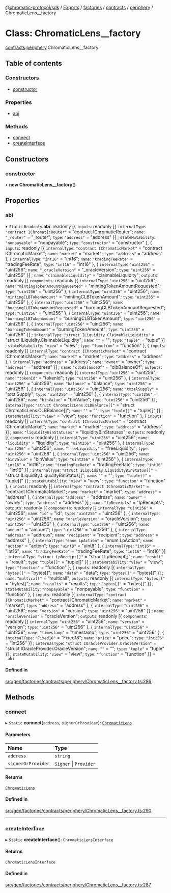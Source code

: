 [@chromatic-protocol/sdk](../README.md) / [Exports](../modules.md) / [factories](../modules/factories.md) / [contracts](../modules/factories.contracts.md) / [periphery](../modules/factories.contracts.periphery.md) / ChromaticLens\_\_factory

# Class: ChromaticLens\_\_factory

[contracts](../modules/factories.contracts.md).[periphery](../modules/factories.contracts.periphery.md).ChromaticLens__factory

## Table of contents

### Constructors

- [constructor](factories.contracts.periphery.ChromaticLens__factory.md#constructor)

### Properties

- [abi](factories.contracts.periphery.ChromaticLens__factory.md#abi)

### Methods

- [connect](factories.contracts.periphery.ChromaticLens__factory.md#connect)
- [createInterface](factories.contracts.periphery.ChromaticLens__factory.md#createinterface)

## Constructors

### constructor

• **new ChromaticLens__factory**()

## Properties

### abi

▪ `Static` `Readonly` **abi**: readonly [{ `inputs`: readonly [{ `internalType`: ``"contract IChromaticRouter"`` = "contract IChromaticRouter"; `name`: ``"_router"`` = "\_router"; `type`: ``"address"`` = "address" }] ; `stateMutability`: ``"nonpayable"`` = "nonpayable"; `type`: ``"constructor"`` = "constructor" }, { `inputs`: readonly [{ `internalType`: ``"contract IChromaticMarket"`` = "contract IChromaticMarket"; `name`: ``"market"`` = "market"; `type`: ``"address"`` = "address" }, { `internalType`: ``"int16"`` = "int16"; `name`: ``"tradingFeeRate"`` = "tradingFeeRate"; `type`: ``"int16"`` = "int16" }, { `internalType`: ``"uint256"`` = "uint256"; `name`: ``"_oracleVersion"`` = "\_oracleVersion"; `type`: ``"uint256"`` = "uint256" }] ; `name`: ``"claimableLiquidity"`` = "claimableLiquidity"; `outputs`: readonly [{ `components`: readonly [{ `internalType`: ``"uint256"`` = "uint256"; `name`: ``"mintingTokenAmountRequested"`` = "mintingTokenAmountRequested"; `type`: ``"uint256"`` = "uint256" }, { `internalType`: ``"uint256"`` = "uint256"; `name`: ``"mintingCLBTokenAmount"`` = "mintingCLBTokenAmount"; `type`: ``"uint256"`` = "uint256" }, { `internalType`: ``"uint256"`` = "uint256"; `name`: ``"burningCLBTokenAmountRequested"`` = "burningCLBTokenAmountRequested"; `type`: ``"uint256"`` = "uint256" }, { `internalType`: ``"uint256"`` = "uint256"; `name`: ``"burningCLBTokenAmount"`` = "burningCLBTokenAmount"; `type`: ``"uint256"`` = "uint256" }, { `internalType`: ``"uint256"`` = "uint256"; `name`: ``"burningTokenAmount"`` = "burningTokenAmount"; `type`: ``"uint256"`` = "uint256" }] ; `internalType`: ``"struct ILiquidity.ClaimableLiquidity"`` = "struct ILiquidity.ClaimableLiquidity"; `name`: ``""`` = ""; `type`: ``"tuple"`` = "tuple" }] ; `stateMutability`: ``"view"`` = "view"; `type`: ``"function"`` = "function" }, { `inputs`: readonly [{ `internalType`: ``"contract IChromaticMarket"`` = "contract IChromaticMarket"; `name`: ``"market"`` = "market"; `type`: ``"address"`` = "address" }, { `internalType`: ``"address"`` = "address"; `name`: ``"owner"`` = "owner"; `type`: ``"address"`` = "address" }] ; `name`: ``"clbBalanceOf"`` = "clbBalanceOf"; `outputs`: readonly [{ `components`: readonly [{ `internalType`: ``"uint256"`` = "uint256"; `name`: ``"tokenId"`` = "tokenId"; `type`: ``"uint256"`` = "uint256" }, { `internalType`: ``"uint256"`` = "uint256"; `name`: ``"balance"`` = "balance"; `type`: ``"uint256"`` = "uint256" }, { `internalType`: ``"uint256"`` = "uint256"; `name`: ``"totalSupply"`` = "totalSupply"; `type`: ``"uint256"`` = "uint256" }, { `internalType`: ``"uint256"`` = "uint256"; `name`: ``"binValue"`` = "binValue"; `type`: ``"uint256"`` = "uint256" }] ; `internalType`: ``"struct ChromaticLens.CLBBalance[]"`` = "struct ChromaticLens.CLBBalance[]"; `name`: ``""`` = ""; `type`: ``"tuple[]"`` = "tuple[]" }] ; `stateMutability`: ``"view"`` = "view"; `type`: ``"function"`` = "function" }, { `inputs`: readonly [{ `internalType`: ``"contract IChromaticMarket"`` = "contract IChromaticMarket"; `name`: ``"market"`` = "market"; `type`: ``"address"`` = "address" }] ; `name`: ``"liquidityBinStatuses"`` = "liquidityBinStatuses"; `outputs`: readonly [{ `components`: readonly [{ `internalType`: ``"uint256"`` = "uint256"; `name`: ``"liquidity"`` = "liquidity"; `type`: ``"uint256"`` = "uint256" }, { `internalType`: ``"uint256"`` = "uint256"; `name`: ``"freeLiquidity"`` = "freeLiquidity"; `type`: ``"uint256"`` = "uint256" }, { `internalType`: ``"uint256"`` = "uint256"; `name`: ``"binValue"`` = "binValue"; `type`: ``"uint256"`` = "uint256" }, { `internalType`: ``"int16"`` = "int16"; `name`: ``"tradingFeeRate"`` = "tradingFeeRate"; `type`: ``"int16"`` = "int16" }] ; `internalType`: ``"struct ILiquidity.LiquidityBinStatus[]"`` = "struct ILiquidity.LiquidityBinStatus[]"; `name`: ``""`` = ""; `type`: ``"tuple[]"`` = "tuple[]" }] ; `stateMutability`: ``"view"`` = "view"; `type`: ``"function"`` = "function" }, { `inputs`: readonly [{ `internalType`: ``"contract IChromaticMarket"`` = "contract IChromaticMarket"; `name`: ``"market"`` = "market"; `type`: ``"address"`` = "address" }, { `internalType`: ``"address"`` = "address"; `name`: ``"owner"`` = "owner"; `type`: ``"address"`` = "address" }] ; `name`: ``"lpReceipts"`` = "lpReceipts"; `outputs`: readonly [{ `components`: readonly [{ `internalType`: ``"uint256"`` = "uint256"; `name`: ``"id"`` = "id"; `type`: ``"uint256"`` = "uint256" }, { `internalType`: ``"uint256"`` = "uint256"; `name`: ``"oracleVersion"`` = "oracleVersion"; `type`: ``"uint256"`` = "uint256" }, { `internalType`: ``"uint256"`` = "uint256"; `name`: ``"amount"`` = "amount"; `type`: ``"uint256"`` = "uint256" }, { `internalType`: ``"address"`` = "address"; `name`: ``"recipient"`` = "recipient"; `type`: ``"address"`` = "address" }, { `internalType`: ``"enum LpAction"`` = "enum LpAction"; `name`: ``"action"`` = "action"; `type`: ``"uint8"`` = "uint8" }, { `internalType`: ``"int16"`` = "int16"; `name`: ``"tradingFeeRate"`` = "tradingFeeRate"; `type`: ``"int16"`` = "int16" }] ; `internalType`: ``"struct LpReceipt[]"`` = "struct LpReceipt[]"; `name`: ``"result"`` = "result"; `type`: ``"tuple[]"`` = "tuple[]" }] ; `stateMutability`: ``"view"`` = "view"; `type`: ``"function"`` = "function" }, { `inputs`: readonly [{ `internalType`: ``"bytes[]"`` = "bytes[]"; `name`: ``"data"`` = "data"; `type`: ``"bytes[]"`` = "bytes[]" }] ; `name`: ``"multicall"`` = "multicall"; `outputs`: readonly [{ `internalType`: ``"bytes[]"`` = "bytes[]"; `name`: ``"results"`` = "results"; `type`: ``"bytes[]"`` = "bytes[]" }] ; `stateMutability`: ``"nonpayable"`` = "nonpayable"; `type`: ``"function"`` = "function" }, { `inputs`: readonly [{ `internalType`: ``"contract IChromaticMarket"`` = "contract IChromaticMarket"; `name`: ``"market"`` = "market"; `type`: ``"address"`` = "address" }, { `internalType`: ``"uint256"`` = "uint256"; `name`: ``"version"`` = "version"; `type`: ``"uint256"`` = "uint256" }] ; `name`: ``"oracleVersion"`` = "oracleVersion"; `outputs`: readonly [{ `components`: readonly [{ `internalType`: ``"uint256"`` = "uint256"; `name`: ``"version"`` = "version"; `type`: ``"uint256"`` = "uint256" }, { `internalType`: ``"uint256"`` = "uint256"; `name`: ``"timestamp"`` = "timestamp"; `type`: ``"uint256"`` = "uint256" }, { `internalType`: ``"Fixed18"`` = "Fixed18"; `name`: ``"price"`` = "price"; `type`: ``"int256"`` = "int256" }] ; `internalType`: ``"struct IOracleProvider.OracleVersion"`` = "struct IOracleProvider.OracleVersion"; `name`: ``""`` = ""; `type`: ``"tuple"`` = "tuple" }] ; `stateMutability`: ``"view"`` = "view"; `type`: ``"function"`` = "function" }] = `_abi`

#### Defined in

[src/gen/factories/contracts/periphery/ChromaticLens__factory.ts:286](https://github.com/chromatic-protocol/sdk/blob/e3e1a39/src/gen/factories/contracts/periphery/ChromaticLens__factory.ts#L286)

## Methods

### connect

▸ `Static` **connect**(`address`, `signerOrProvider`): [`ChromaticLens`](../interfaces/contracts.periphery.ChromaticLens-1.md)

#### Parameters

| Name | Type |
| :------ | :------ |
| `address` | `string` |
| `signerOrProvider` | `Signer` \| `Provider` |

#### Returns

[`ChromaticLens`](../interfaces/contracts.periphery.ChromaticLens-1.md)

#### Defined in

[src/gen/factories/contracts/periphery/ChromaticLens__factory.ts:290](https://github.com/chromatic-protocol/sdk/blob/e3e1a39/src/gen/factories/contracts/periphery/ChromaticLens__factory.ts#L290)

___

### createInterface

▸ `Static` **createInterface**(): `ChromaticLensInterface`

#### Returns

`ChromaticLensInterface`

#### Defined in

[src/gen/factories/contracts/periphery/ChromaticLens__factory.ts:287](https://github.com/chromatic-protocol/sdk/blob/e3e1a39/src/gen/factories/contracts/periphery/ChromaticLens__factory.ts#L287)
